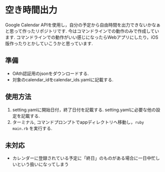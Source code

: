 # 空き時間出力
Google Calendar APIを使用し，自分の予定から自由時間を出力できないかなぁと思って作ったリポジトリです.
今はコマンドラインでの動作のみで作成しています. コマンドラインでの動作がいい感じになったらWebアプリにしたり，iOS版作ったりとかしていこうかと思っています.

## 準備
- OAth認証用のjsonをダウンロードする.
- 対象のcalendar_idをcalendar_ids.yamlに記載する.

## 使用方法
1. setting.yamlに開始日付，終了日付を記載する.
setting.yamlに必要な他の設定を記載する.
2. ターミナル, コマンドプロンプトでappディレクトリへ移動し，`ruby main.rb` を実行する.


## 未対応
- カレンダーに登録されている予定に「終日」のものがある場合に一日中忙しいという扱いになってしまう
